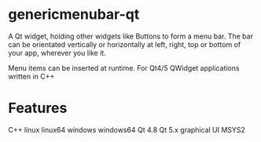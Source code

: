 # genericmenubar-qt

A Qt widget, holding other widgets like Buttons to form a menu bar. 
The bar can be orientated vertically or horizontally at left, right, top or bottom of your app, wherever you like it.

Menu items can be inserted at runtime.
For Qt4/5 QWidget applications written in C++

# Features
C++
linux
linux64
windows
windows64
Qt 4.8
Qt 5.x
graphical UI
MSYS2
